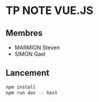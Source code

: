 # TP NOTE VUE.JS

## Membres

- MARMION Steven
- SIMON Gael

## Lancement

```bash
npm install
npm run dev -- host
```
